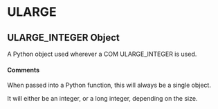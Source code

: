 # ULARGE

## ULARGE_INTEGER Object

A Python object used wherever a COM ULARGE_INTEGER is used.

#### Comments
When passed into a Python function, this will always be a single object. 

It will either be an integer, or a long integer, depending on the size.